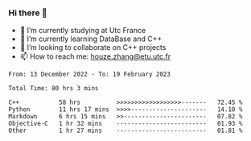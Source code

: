 ### Hi there 👋
- 🔭 I’m currently studying at Utc France
- 🌱 I’m currently learning DataBase and C++
- 👯 I’m looking to collaborate on C++ projects
- 📫 How to reach me: houze.zhang@etu.utc.fr

<!--START_SECTION:waka-->

```text
From: 13 December 2022 - To: 19 February 2023

Total Time: 80 hrs 3 mins

C++           58 hrs          >>>>>>>>>>>>>>>>>>-------   72.45 %
Python        11 hrs 17 mins  >>>>---------------------   14.10 %
Markdown      6 hrs 15 mins   >>-----------------------   07.82 %
Objective-C   1 hr 32 mins    -------------------------   01.93 %
Other         1 hr 27 mins    -------------------------   01.81 %
```

<!--END_SECTION:waka-->

